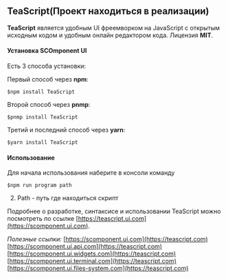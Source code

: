 ## TeaScript(Проект находиться в реализации)

**TeaScript** является удобным UI фреемворком на JavaScript с открытым исходным кодом и удобным онлайн редактором кода. Лицензия **MIT**.

#### Установка SCOmponent UI 
Есть 3 способа установки:


Первый способ через **npm**:
```
$npm install TeaScript
```
Второй способ через **pnmp**:
```
$pnmp install TeaScript
```
Третий и последний способ через **yarn**:
```
$yarn install TeaScript
```

#### Использование
Для начала использования наберите в консоли команду
```
$npm run program path
```
2. Path - путь где находиться скрипт


Подробнее о разработке, синтаксисе и использовании TeaScript можно посмотреть по ссылке [https://teascript.ui.com](https://scomponent.ui.com).


*Полезные ссылки:*
[https://scomponent.ui.com](https://teascript.com)
[https://scomponent.ui.api.com](https://teascript.com)
[https://scomponent.ui.widgets.com](https://teascript.com)
[https://scomponent.ui.terminal.com](https://teascript.com)
[https://scomponent.ui.files-system.com](https://teascript.com)